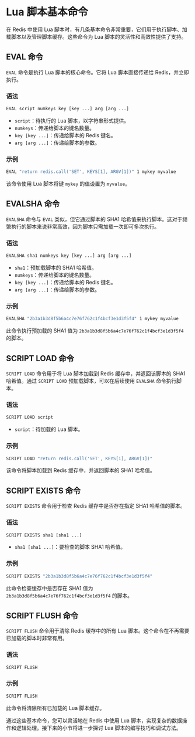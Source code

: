 # Lua 脚本基本命令

在 Redis 中使用 Lua 脚本时，有几条基本命令非常重要，它们用于执行脚本、加载脚本以及管理脚本缓存。这些命令为 Lua 脚本的灵活性和高效性提供了支持。

## EVAL 命令

`EVAL` 命令是执行 Lua 脚本的核心命令。它将 Lua 脚本直接传递给 Redis，并立即执行。

### 语法

```bash
EVAL script numkeys key [key ...] arg [arg ...]
```

- `script`：待执行的 Lua 脚本，以字符串形式提供。
- `numkeys`：传递给脚本的键名数量。
- `key [key ...]`：传递给脚本的 Redis 键名。
- `arg [arg ...]`：传递给脚本的参数。

### 示例

```bash
EVAL "return redis.call('SET', KEYS[1], ARGV[1])" 1 mykey myvalue
```

该命令使用 Lua 脚本将键 `mykey` 的值设置为 `myvalue`。

## EVALSHA 命令

`EVALSHA` 命令与 `EVAL` 类似，但它通过脚本的 SHA1 哈希值来执行脚本。这对于频繁执行的脚本来说非常高效，因为脚本只需加载一次即可多次执行。

### 语法

```bash
EVALSHA sha1 numkeys key [key ...] arg [arg ...]
```

- `sha1`：预加载脚本的 SHA1 哈希值。
- `numkeys`：传递给脚本的键名数量。
- `key [key ...]`：传递给脚本的 Redis 键名。
- `arg [arg ...]`：传递给脚本的参数。

### 示例

```bash
EVALSHA "2b3a1b3d8f5b6a4c7e76f762c1f4bcf3e1d3f5f4" 1 mykey myvalue
```

此命令执行预加载的 SHA1 值为 `2b3a1b3d8f5b6a4c7e76f762c1f4bcf3e1d3f5f4` 的脚本。

## SCRIPT LOAD 命令

`SCRIPT LOAD` 命令用于将 Lua 脚本加载到 Redis 缓存中，并返回该脚本的 SHA1 哈希值。通过 `SCRIPT LOAD` 预加载脚本，可以在后续使用 `EVALSHA` 命令执行脚本。

### 语法

```bash
SCRIPT LOAD script
```

- `script`：待加载的 Lua 脚本。

### 示例

```bash
SCRIPT LOAD "return redis.call('SET', KEYS[1], ARGV[1])"
```

该命令将脚本加载到 Redis 缓存中，并返回脚本的 SHA1 哈希值。

## SCRIPT EXISTS 命令

`SCRIPT EXISTS` 命令用于检查 Redis 缓存中是否存在指定 SHA1 哈希值的脚本。

### 语法

```bash
SCRIPT EXISTS sha1 [sha1 ...]
```

- `sha1 [sha1 ...]`：要检查的脚本 SHA1 哈希值。

### 示例

```bash
SCRIPT EXISTS "2b3a1b3d8f5b6a4c7e76f762c1f4bcf3e1d3f5f4"
```

此命令检查缓存中是否存在 SHA1 值为 `2b3a1b3d8f5b6a4c7e76f762c1f4bcf3e1d3f5f4` 的脚本。

## SCRIPT FLUSH 命令

`SCRIPT FLUSH` 命令用于清除 Redis 缓存中的所有 Lua 脚本。这个命令在不再需要已加载的脚本时非常有用。

### 语法

```bash
SCRIPT FLUSH
```

### 示例

```bash
SCRIPT FLUSH
```

此命令将清除所有已加载的 Lua 脚本缓存。

通过这些基本命令，您可以灵活地在 Redis 中使用 Lua 脚本，实现复杂的数据操作和逻辑处理。接下来的小节将进一步探讨 Lua 脚本的编写技巧和调试方法。